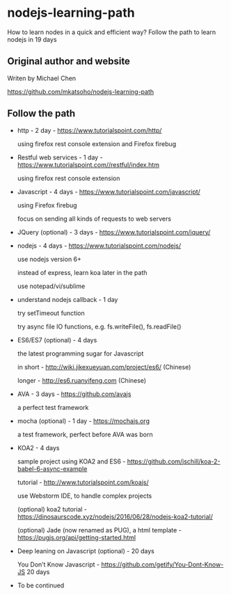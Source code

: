 # nodejs-learning-path

How to learn nodes in a quick and efficient way? Follow the path to learn nodejs in 19 days

## Original author and website

Writen by Michael Chen

https://github.com/mkatsoho/nodejs-learning-path

## Follow the path

- http - 2 day - https://www.tutorialspoint.com/http/   

    using firefox rest console extension and Firefox firebug

- Restful web services - 1 day - https://www.tutorialspoint.com//restful/index.htm 

    using firefox rest console extension

- Javascript - 4 days - https://www.tutorialspoint.com/javascript/  

    using Firefox firebug
    
    focus on sending all kinds of requests to web servers

- JQuery (optional) - 3 days - https://www.tutorialspoint.com/jquery/

- nodejs - 4 days - https://www.tutorialspoint.com/nodejs/ 

    use nodejs version 6+
    
    instead of express, learn koa later in the path
    
    use notepad/vi/sublime

- understand nodejs callback - 1 day 

    try setTimeout function
    
    try async file IO functions, e.g. fs.writeFile(), fs.readFile()

- ES6/ES7 (optional) - 4 days

    the latest programming sugar for Javascript

    in short - http://wiki.jikexueyuan.com/project/es6/  (Chinese)
    
    longer - http://es6.ruanyifeng.com (Chinese)

- AVA - 3 days - https://github.com/avajs

    a perfect test framework

- mocha (optional) - 1 day - https://mochajs.org

    a test framework, perfect before AVA was born 
    
- KOA2 - 4 days

    sample project using KOA2 and ES6 - https://github.com/jschill/koa-2-babel-6-async-example
  
    tutorial - http://www.tutorialspoint.com/koajs/
  
    use Webstorm IDE, to handle complex projects
  
    (optional) koa2 tutorial - https://dinosaurscode.xyz/nodejs/2016/06/28/nodejs-koa2-tutorial/
  
    (optional) Jade (now renamed as PUG), a html template - https://pugjs.org/api/getting-started.html
  
- Deep leaning on Javascript (optional) - 20 days
  
    You Don’t Know Javascript - https://github.com/getify/You-Dont-Know-JS  20 days
    
- To be continued 

